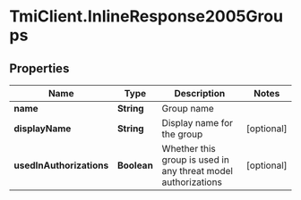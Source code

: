 # TmiClient.InlineResponse2005Groups

## Properties
Name | Type | Description | Notes
------------ | ------------- | ------------- | -------------
**name** | **String** | Group name | 
**displayName** | **String** | Display name for the group | [optional] 
**usedInAuthorizations** | **Boolean** | Whether this group is used in any threat model authorizations | [optional] 
